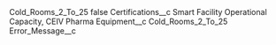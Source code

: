 <?xml version="1.0" encoding="UTF-8"?>
<CustomMetadata xmlns="http://soap.sforce.com/2006/04/metadata" xmlns:xsi="http://www.w3.org/2001/XMLSchema-instance" xmlns:xsd="http://www.w3.org/2001/XMLSchema">
    <label>Cold_Rooms_2_To_25</label>
    <protected>false</protected>
    <values>
        <field>Certifications__c</field>
        <value xsi:type="xsd:string">Smart Facility Operational Capacity, CEIV Pharma</value>
    </values>
    <values>
        <field>Equipment__c</field>
        <value xsi:type="xsd:string">Cold_Rooms_2_To_25</value>
    </values>
    <values>
        <field>Error_Message__c</field>
        <value xsi:nil="true"/>
    </values>
</CustomMetadata>
